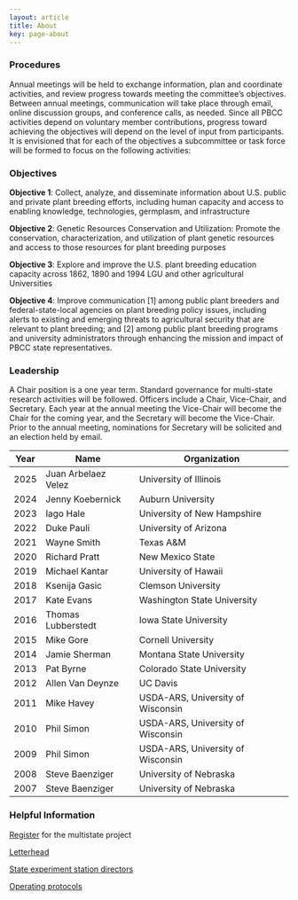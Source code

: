```yaml
---
layout: article
title: About
key: page-about
---
```


### Procedures

Annual meetings will be held to exchange information, plan and coordinate activities, and review progress towards meeting the committee’s objectives. Between annual meetings, communication will take place through email, online discussion groups, and conference calls, as needed. Since all PBCC activities depend on voluntary member contributions, progress toward achieving the objectives will depend on the level of input from participants. It is envisioned that for each of the objectives a subcommittee or task force will be formed to focus on the following activities: 

### Objectives

**Objective 1**: Collect, analyze, and disseminate information about U.S. public and private plant breeding efforts, including human capacity and access to enabling knowledge, technologies, germplasm, and infrastructure

**Objective 2**: Genetic Resources Conservation and Utilization: Promote the conservation, characterization, and utilization of plant genetic resources and access to those resources for plant breeding purposes

**Objective 3**: Explore and improve the U.S. plant breeding education capacity across 1862, 1890 and 1994 LGU and other agricultural Universities

**Objective 4**: Improve communication [1] among public plant breeders and federal-state-local agencies on plant breeding policy issues, including alerts to existing and emerging threats to agricultural security that are relevant to plant breeding; and [2] among public plant breeding programs and university administrators through enhancing the mission and impact of PBCC state representatives.

### Leadership

A Chair position is a one year term. Standard governance for multi-state research activities will be followed. Officers include a Chair, Vice-Chair, and Secretary. Each year at the annual meeting the Vice-Chair will become the Chair for the coming year, and the Secretary will become the Vice-Chair. Prior to the annual meeting, nominations for Secretary will be solicited and an election held by email.

<div class="leadership-table">

| Year  | Name               | Organization                      |
|-------|--------------------|-----------------------------------|
| 2025  | Juan Arbelaez Velez| University of Illinois            |
| 2024  | Jenny Koebernick   | Auburn University                 |
| 2023  | Iago Hale          | University of New Hampshire       |
| 2022  | Duke Pauli         | University of Arizona             |
| 2021  | Wayne Smith        | Texas A&M                         |
| 2020  | Richard Pratt      | New Mexico State                  |
| 2019  | Michael Kantar     | University of Hawaii              |
| 2018  | Ksenija Gasic      | Clemson University                |
| 2017  | Kate Evans         | Washington State University       |
| 2016  | Thomas Lubberstedt | Iowa State University             |
| 2015  | Mike Gore          | Cornell University                |
| 2014  | Jamie Sherman      | Montana State University          |
| 2013  | Pat Byrne          | Colorado State University         |
| 2012  | Allen Van Deynze   | UC Davis                          |
| 2011  | Mike Havey         | USDA-ARS, University of Wisconsin |
| 2010  | Phil Simon         | USDA-ARS, University of Wisconsin |
| 2009  | Phil Simon         | USDA-ARS, University of Wisconsin |
| 2008  | Steve Baenziger    | University of Nebraska            |
| 2007  | Steve Baenziger    | University of Nebraska            |

</div>

### Helpful Information

[Register](/register) for the multistate project

[Letterhead](/assets/administration/PBCC_letterhead.docx)

[State experiment station directors](/assets/administration/State_directors_6_23_2023.xlsx)

[Operating protocols](/assets/administration/PBCC_operating_document.pdf)